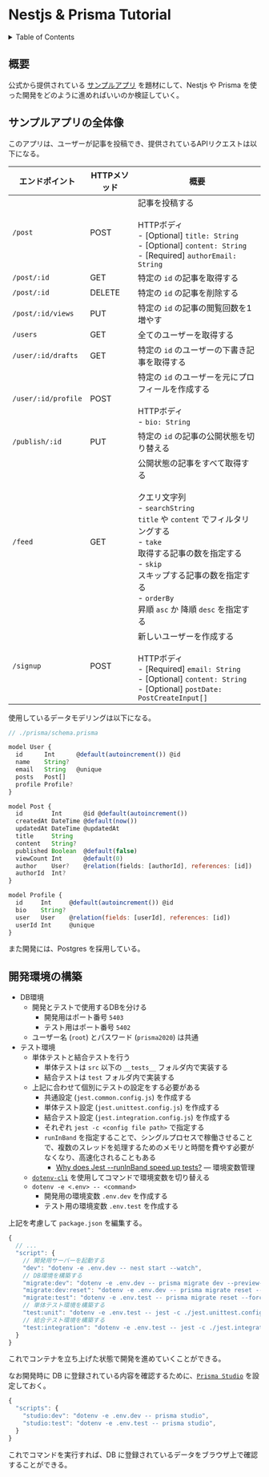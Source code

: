 # Nestjs & Prisma Tutorial

<!-- START doctoc generated TOC please keep comment here to allow auto update -->
<!-- DON'T EDIT THIS SECTION, INSTEAD RE-RUN doctoc TO UPDATE -->
<details>
<summary>Table of Contents</summary>

- [概要](#%E6%A6%82%E8%A6%81)
- [サンプルアプリの全体像](#%E3%82%B5%E3%83%B3%E3%83%97%E3%83%AB%E3%82%A2%E3%83%97%E3%83%AA%E3%81%AE%E5%85%A8%E4%BD%93%E5%83%8F)
- [開発環境の構築](#%E9%96%8B%E7%99%BA%E7%92%B0%E5%A2%83%E3%81%AE%E6%A7%8B%E7%AF%89)

</details>
<!-- END doctoc generated TOC please keep comment here to allow auto update -->

## 概要

公式から提供されている [サンプルアプリ](https://github.com/prisma/prisma-examples/tree/latest/typescript/rest-nestjs) を題材にして、Nestjs や Prisma を使った開発をどのように進めればいいのか検証していく。

## サンプルアプリの全体像

このアプリは、ユーザーが記事を投稿でき、提供されているAPIリクエストは以下になる。

| エンドポイント      | HTTPメソッド | 概要                                                                                                                                                                                                                                                                               |
| ------------------- | ------------ | ---------------------------------------------------------------------------------------------------------------------------------------------------------------------------------------------------------------------------------------------------------------------------------- |
| `/post`             | POST         | 記事を投稿する<br><br>HTTPボディ<br>- [Optional] `title: String`<br>- [Optional] `content: String`<br>- [Required] `authorEmail: String`                                                                                                                                           |
| `/post/:id`         | GET          | 特定の `id` の記事を取得する                                                                                                                                                                                                                                                       |
| `/post/:id`         | DELETE       | 特定の `id` の記事を削除する                                                                                                                                                                                                                                                       |
| `/post/:id/views`   | PUT          | 特定の `id` の記事の閲覧回数を1増やす                                                                                                                                                                                                                                              |
| `/users`            | GET          | 全てのユーザーを取得する                                                                                                                                                                                                                                                           |
| `/user/:id/drafts`  | GET          | 特定の `id` のユーザーの下書き記事を取得する                                                                                                                                                                                                                                       |
| `/user/:id/profile` | POST         | 特定の `id` のユーザーを元にプロフィールを作成する<br><br>HTTPボディ<br>- `bio: String`                                                                                                                                                                                            |
| `/publish/:id`      | PUT          | 特定の `id` の記事の公開状態を切り替える                                                                                                                                                                                                                                           |
| `/feed`             | GET          | 公開状態の記事をすべて取得する<br><br>クエリ文字列<br>- `searchString`<br>    `title` や `content` でフィルタリングする<br>- `take`<br>    取得する記事の数を指定する<br>- `skip`<br>    スキップする記事の数を指定する<br>- `orderBy`<br>    昇順 `asc` か 降順 `desc` を指定する |
| `/signup`           | POST         | 新しいユーザーを作成する<br><br>HTTPボディ<br>- [Required] `email: String`<br>- [Optional] `content: String`<br>- [Optional] `postDate: PostCreateInput[]`                                                                                                                         |

使用しているデータモデリングは以下になる。

```js
// ./prisma/schema.prisma

model User {
  id      Int      @default(autoincrement()) @id
  name    String?
  email   String   @unique
  posts   Post[]
  profile Profile?
}

model Post {
  id        Int      @id @default(autoincrement())
  createdAt DateTime @default(now())
  updatedAt DateTime @updatedAt
  title     String
  content   String?
  published Boolean  @default(false)
  viewCount Int      @default(0)
  author    User?    @relation(fields: [authorId], references: [id])
  authorId  Int?
}

model Profile {
  id     Int     @default(autoincrement()) @id
  bio    String?
  user   User    @relation(fields: [userId], references: [id])
  userId Int     @unique
}
```

また開発には、Postgres を採用している。

## 開発環境の構築

- DB環境
  - 開発とテストで使用するDBを分ける
    - 開発用はポート番号 `5403`
    - テスト用はポート番号 `5402`
  - ユーザー名 (`root`) とパスワード (`prisma2020`) は共通
- テスト環境
  - 単体テストと結合テストを行う
    - 単体テストは `src` 以下の `__tests__` フォルダ内で実装する
    - 結合テストは `test` フォルダ内で実装する
  - 上記に合わせて個別にテストの設定をする必要がある
    - 共通設定 (`jest.common.config.js`) を作成する
    - 単体テスト設定 (`jest.unittest.config.js`) を作成する
    - 結合テスト設定 (`jest.integration.config.js`) を作成する
    - それぞれ `jest -c <config file path>` で指定する
    - `runInBand` を指定することで、シングルプロセスで稼働させることで、複数のスレッドを処理するためのメモリと時間を費やす必要がなくなり、高速化されることもある
      - [Why does Jest --runInBand speed up tests?](https://stackoverflow.com/questions/43864793/why-does-jest-runinband-speed-up-tests)
― 環境変数管理
  - [`dotenv-cli`](https://www.npmjs.com/package/dotenv-cli) を使用してコマンドで環境変数を切り替える
  - `dotenv -e <.env> -- <command>`
    - 開発用の環境変数 `.env.dev` を作成する
    - テスト用の環境変数 `.env.test` を作成する

上記を考慮して `package.json` を編集する。

```js
{
  // ...
  "script": {
    // 開発用サーバーを起動する
    "dev": "dotenv -e .env.dev -- nest start --watch",
    // DB環境を構築する
    "migrate:dev": "dotenv -e .env.dev -- prisma migrate dev --preview-feature",
    "migrate:dev:reset": "dotenv -e .env.dev -- prisma migrate reset --preview-feature",
    "migrate:test": "dotenv -e .env.test -- prisma migrate reset --force --preview-feature",
    // 単体テスト環境を構築する
    "test:unit": "dotenv -e .env.test -- jest -c ./jest.unittest.config.js",
    // 結合テスト環境を構築する
    "test:integration": "dotenv -e .env.test -- jest -c ./jest.integration.config.js --runInBand"
  }
}
```

これでコンテナを立ち上げた状態で開発を進めていくことができる。

なお開発時に DB に登録されている内容を確認するために、[`Prisma Studio`](https://www.prisma.io/studio) を設定しておく。

```js
{
  "scripts": {
    "studio:dev": "dotenv -e .env.dev -- prisma studio",
    "studio:test": "dotenv -e .env.test -- prisma studio",
  }
}
```

これでコマンドを実行すれば、DB に登録されているデータをブラウザ上で確認することができる。
